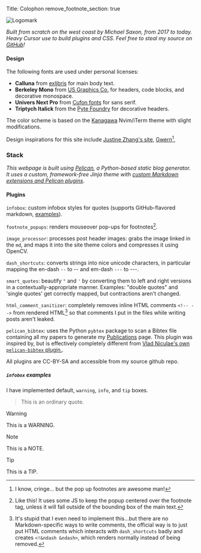 Title: Colophon
remove_footnote_section: true

<img src="https://saxon.me/theme/img/logomark_trans.png" alt="Logomark" class="colophon-img"/>


*Built from scratch on the west coast by Michael Saxon, from 2017 to today. Heavy Cursor use to build plugins and CSS. Feel free to steal my source on [GitHub](https://github.com/michaelsaxon/michaelsaxon.github.io)!*

#### Design

The following fonts are used under personal licenses:

- **Calluna** from [exljbris](https://www.exljbris.com/calluna.html) for main body text.
- **Berkeley Mono** from [US Graphics Co.](https://usgraphics.com/products/berkeley-mono) for headers, code blocks, and  decorative monospace.
- **Univers Next Pro** from [Cufon fonts](https://www.cufonfonts.com/font/univers-next-pro-extended) for sans serif.
- **Triptych Italick** from the [Pyte Foundry](https://thepytefoundry.net/typefaces/triptych/) for decorative headers.

The color scheme is based on the [Kanagawa](https://terminalcolors.com/themes/kanagawa/) Nvim/iTerm theme with slight modifications.

Design inspirations for this site include [Justine Zhang's site](http://tisjune.github.io), [Gwern](https://gwern.net/)[^3], 

[^3]: I know, cringe... but the pop up footnotes are awesome man!

### Stack

*This webpage is built using [Pelican](https://getpelican.com/), a Python-based static blog generator. It uses a custom, framework-free Jinja theme with [custom Markdown extensions and Pelican plugins](#plugins)*.

#### Plugins

`infobox`: custom infobox styles for quotes (supports GitHub-flavored markdown, [examples](#infobox-examples)).

`footnote_popups`: renders mouseover pop-ups for footnotes[^1].

`image_processor`: processes post header images: grabs the image linked in the `md`, and maps it into the site theme colors and compresses it using OpenCV.

`dash_shortcuts`: converts strings into nice unicode characters, in particular mapping the en-dash `--` to -- and em-dash `---` to ---.

`smart_quotes`: beautify `"` and `'` by converting them to left and right versions in a contextually-appropriate manner. Examples: "double quotes" and 'single quotes' get correctly mapped, but contractions aren't changed.

`html_comment_sanitizer`: completely removes inline HTML comments `<!-- -->` from rendered HTML[^2] so that comments I put in the files while writing posts aren't leaked.

`pelican_bibtex`: uses the Python `pybtex` package to scan a Bibtex file containing all my papers to generate my [Publications](../Publications) page. This plugin was inspired by, but is effectively completely different from [Vlad Niculae's own `pelican-bibtex` plugin.](https://github.com/vene/pelican-bibtex).


[^1]: Like this! It uses some JS to keep the popup centered over the footnote tag, unless it will fall outside of the bounding box of the main text.
[^2]: It's stupid that I even need to implement this...but there are no Markdown-specific ways to write comments, the official way is to just put HTML comments which interacts with `dash_shortcuts` badly and creates `<!&ndash &ndash>`, which renders normally instead of being removed.

All plugins are CC-BY-SA and accessible from my source github repo.

##### `infobox` examples

I have implemented default, `warning`, `info`, and `tip` boxes.

> This is an ordinary quote.

> [!WARNING]
> This is a WARNING.

> [!NOTE]
> This is a NOTE.

> [!TIP]
> This is a TIP.
